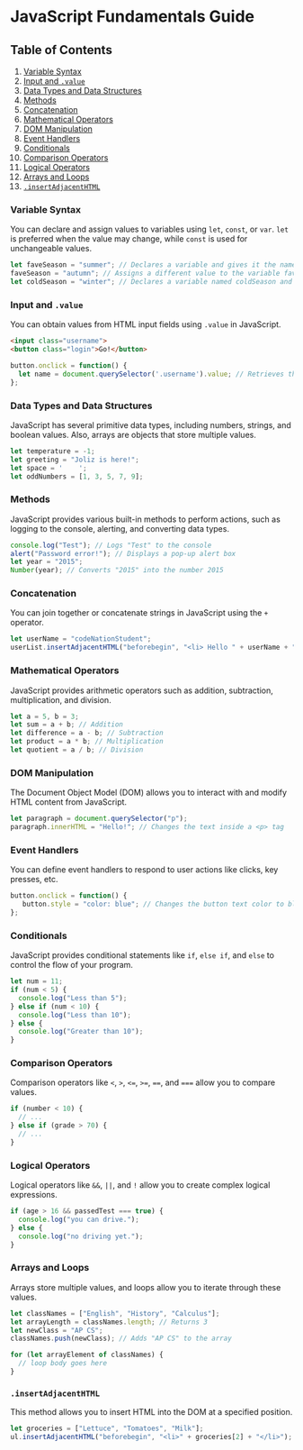 # JavaScript Fundamentals Guide

## Table of Contents
1. [Variable Syntax](#variable-syntax)
2. [Input and `.value`](#input-and-value)
3. [Data Types and Data Structures](#data-types-and-data-structures)
4. [Methods](#methods)
5. [Concatenation](#concatenation)
6. [Mathematical Operators](#mathematical-operators)
7. [DOM Manipulation](#dom-manipulation)
8. [Event Handlers](#event-handlers)
9. [Conditionals](#conditionals)
10. [Comparison Operators](#comparison-operators)
11. [Logical Operators](#logical-operators)
12. [Arrays and Loops](#arrays-and-loops)
13. [`.insertAdjacentHTML`](#insertAdjacentHTML)

### Variable Syntax
You can declare and assign values to variables using `let`, `const`, or `var`. `let` is preferred when the value may change, while `const` is used for unchangeable values.

```javascript
let faveSeason = "summer"; // Declares a variable and gives it the name, faveSeason
faveSeason = "autumn"; // Assigns a different value to the variable faveSeason
let coldSeason = "winter"; // Declares a variable named coldSeason and assigns it a value "winter"
```

### Input and `.value`
You can obtain values from HTML input fields using `.value` in JavaScript.

```html
<input class="username">
<button class="login">Go!</button>
```
```javascript
button.onclick = function() {
  let name = document.querySelector('.username').value; // Retrieves the value from the input field
};
```

### Data Types and Data Structures
JavaScript has several primitive data types, including numbers, strings, and boolean values. Also, arrays are objects that store multiple values.

```javascript
let temperature = -1; 
let greeting = "Joliz is here!";
let space = '    ';
let oddNumbers = [1, 3, 5, 7, 9];
```

### Methods
JavaScript provides various built-in methods to perform actions, such as logging to the console, alerting, and converting data types.

```javascript
console.log("Test"); // Logs "Test" to the console
alert("Password error!"); // Displays a pop-up alert box
let year = "2015"; 
Number(year); // Converts "2015" into the number 2015
```

### Concatenation
You can join together or concatenate strings in JavaScript using the `+` operator.

```javascript
let userName = "codeNationStudent";
userList.insertAdjacentHTML("beforebegin", "<li> Hello " + userName + "</li>");
```

### Mathematical Operators
JavaScript provides arithmetic operators such as addition, subtraction, multiplication, and division.

```javascript
let a = 5, b = 3;
let sum = a + b; // Addition
let difference = a - b; // Subtraction
let product = a * b; // Multiplication
let quotient = a / b; // Division
```

### DOM Manipulation
The Document Object Model (DOM) allows you to interact with and modify HTML content from JavaScript.

```javascript
let paragraph = document.querySelector("p");
paragraph.innerHTML = "Hello!"; // Changes the text inside a <p> tag
```

### Event Handlers
You can define event handlers to respond to user actions like clicks, key presses, etc.

```javascript
button.onclick = function() {
   button.style = "color: blue"; // Changes the button text color to blue
};
```

### Conditionals
JavaScript provides conditional statements like `if`, `else if`, and `else` to control the flow of your program.

```javascript
let num = 11;
if (num < 5) {
  console.log("Less than 5");
} else if (num < 10) {
  console.log("Less than 10");
} else {
  console.log("Greater than 10");
}
```

### Comparison Operators
Comparison operators like `<`, `>`, `<=`, `>=`, `==`, and `===` allow you to compare values.

```javascript
if (number < 10) {
  // ...
} else if (grade > 70) {
  // ...
}
```

### Logical Operators
Logical operators like `&&`, `||`, and `!` allow you to create complex logical expressions.

```javascript
if (age > 16 && passedTest === true) {
  console.log("you can drive.");
} else {
  console.log("no driving yet.");
}
```

### Arrays and Loops
Arrays store multiple values, and loops allow you to iterate through these values.

```javascript
let classNames = ["English", "History", "Calculus"];
let arrayLength = classNames.length; // Returns 3
let newClass = "AP CS";
classNames.push(newClass); // Adds "AP CS" to the array

for (let arrayElement of classNames) {
  // loop body goes here
}
```

### `.insertAdjacentHTML`
This method allows you to insert HTML into the DOM at a specified position.

```javascript
let groceries = ["Lettuce", "Tomatoes", "Milk"];
ul.insertAdjacentHTML("beforebegin", "<li>" + groceries[2] + "</li>");
```
